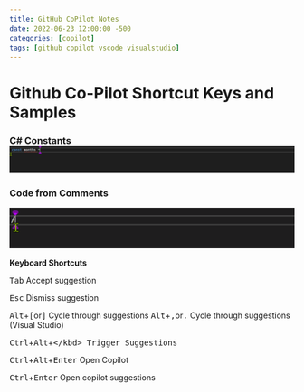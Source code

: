 ```yaml
---
title: GitHub CoPilot Notes
date: 2022-06-23 12:00:00 -500
categories: [copilot]
tags: [github copilot vscode visualstudio]
---
```



# Github Co-Pilot Shortcut Keys and Samples

### C# Constants![constants](/assets/images/Copilot-constants.gif)

### Code from Comments
![Code from comments](/assets/images/UTC-Offset.gif)



**Keyboard Shortcuts**


<kbd>Tab</kbd> Accept suggestion

<kbd>Esc</kbd> Dismiss suggestion

<kbd>Alt</kbd>+<kbd>[</kbd>or<kbd>]</kbd> Cycle through suggestions
<kbd>Alt</kbd>+<kbd>,</kbd>or<kbd>.</kbd> Cycle through suggestions (Visual Studio)

<kbd>Ctrl</kbd>+<kbd>Alt</kbd>+<kbd>\</kbd> Trigger Suggestions

<kbd>Ctrl</kbd>+<kbd>Alt</kbd>+<kbd>Enter</kbd> Open Copilot

<kbd>Ctrl</kbd>+<kbd>Enter</kbd> Open copilot suggestions


